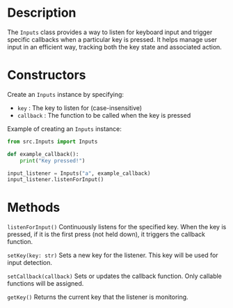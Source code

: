 # Description

The `Inputs` class provides a way to listen for keyboard input and trigger specific callbacks when a particular key is pressed. It helps manage user input in an efficient way, tracking both the key state and associated action.

# Constructors

Create an `Inputs` instance by specifying:
- `key` : The key to listen for (case-insensitive)
- `callback` : The function to be called when the key is pressed

Example of creating an `Inputs` instance:
```python
from src.Inputs import Inputs

def example_callback():
    print("Key pressed!")

input_listener = Inputs("a", example_callback)
input_listener.listenForInput()
```

# Methods

`listenForInput()`
Continuously listens for the specified key. When the key is pressed, if it is the first press (not held down), it triggers the callback function.

`setKey(key: str)`
Sets a new key for the listener. This key will be used for input detection.

`setCallback(callback)`
Sets or updates the callback function. Only callable functions will be assigned.

`getKey()`
Returns the current key that the listener is monitoring.